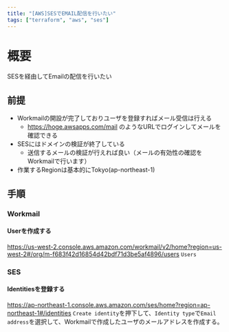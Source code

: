 ```yaml
---
title: "[AWS]SESでEMAIL配信を行いたい"
tags: ["terraform", "aws", "ses"]
---
```


# 概要
SESを経由してEmailの配信を行いたい

## 前提
* Workmailの開設が完了しておりユーザを登録すればメール受信は行える
  * https://hoge.awsapps.com/mail のようなURLでログインしてメールを確認できる
* SESにはドメインの検証が終了している
  * 送信するメールの検証が行えれば良い（メールの有効性の確認をWorkmailで行います）
* 作業するRegionは基本的にTokyo(ap-northeast-1)

## 手順
### Workmail
#### Userを作成する
https://us-west-2.console.aws.amazon.com/workmail/v2/home?region=us-west-2#/org/m-f683f42d16854d42bdf71d3be5af4896/users
`Users`


### SES
#### Identitiesを登録する
https://ap-northeast-1.console.aws.amazon.com/ses/home?region=ap-northeast-1#/identities
`Create identity`を押下して、`Identity type`で`Email address`を選択して、Workmailで作成したユーザのメールアドレスを作成する。